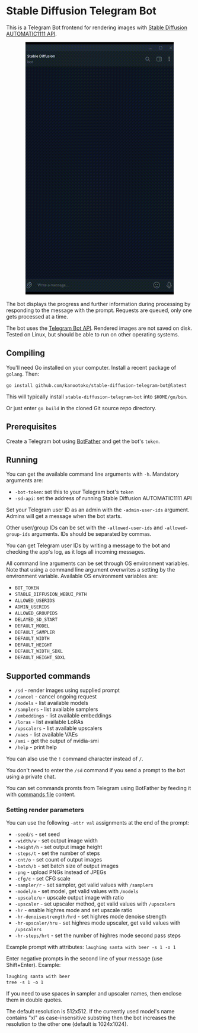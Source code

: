 # Stable Diffusion Telegram Bot

This is a Telegram Bot frontend for rendering images with
[Stable Diffusion AUTOMATIC1111 API](https://github.com/AUTOMATIC1111/stable-diffusion-webui/).

<p align="center"><img src="resources/demo.gif?raw=true"/></p>

The bot displays the progress and further information during processing by
responding to the message with the prompt. Requests are queued, only one gets
processed at a time.

The bot uses the
[Telegram Bot API](https://github.com/go-telegram-bot-api/telegram-bot-api).
Rendered images are not saved on disk. Tested on Linux, but should be able
to run on other operating systems.

## Compiling

You'll need Go installed on your computer. Install a recent package of `golang`.
Then:

```shell
go install github.com/kanootoko/stable-diffusion-telegram-bot@latest
```

This will typically install `stable-diffusion-telegram-bot` into `$HOME/go/bin`.

Or just enter `go build` in the cloned Git source repo directory.

## Prerequisites

Create a Telegram bot using [BotFather](https://t.me/BotFather) and get the
bot's `token`.

## Running

You can get the available command line arguments with `-h`.
Mandatory arguments are:

- `-bot-token`: set this to your Telegram bot's `token`
- `-sd-api`: set the address of running Stable Diffusion AUTOMATIC1111 API

Set your Telegram user ID as an admin with the `-admin-user-ids` argument.
Admins will get a message when the bot starts.

Other user/group IDs can be set with the `-allowed-user-ids` and
`-allowed-group-ids` arguments. IDs should be separated by commas.

You can get Telegram user IDs by writing a message to the bot and checking
the app's log, as it logs all incoming messages.

All command line arguments can be set through OS environment variables.
Note that using a command line argument overwrites a setting by the environment
variable. Available OS environment variables are:

- `BOT_TOKEN`
- `STABLE_DIFFUSION_WEBUI_PATH`
- `ALLOWED_USERIDS`
- `ADMIN_USERIDS`
- `ALLOWED_GROUPIDS`
- `DELAYED_SD_START`
- `DEFAULT_MODEL`
- `DEFAULT_SAMPLER`
- `DEFAULT_WIDTH`
- `DEFAULT_HEIGHT`
- `DEFAULT_WIDTH_SDXL`
- `DEFAULT_HEIGHT_SDXL`

## Supported commands

- `/sd` - render images using supplied prompt
- `/cancel` - cancel ongoing request
- `/models` - list available models
- `/samplers` - list available samplers
- `/embeddings` - list available embeddings
- `/loras` - list available LoRAs
- `/upscalers` - list available upscalers
- `/vaes` - list available VAEs
- `/smi` - get the output of nvidia-smi
- `/help` - print help

You can also use the `!` command character instead of `/`.

You don't need to enter the `/sd` command if you send a prompt to the bot using
a private chat.

You can set commands promts from Telegram using BotFather by feeding it with
[commands file](./resources/commands.txt) content.

### Setting render parameters

You can use the following `-attr val` assignments at the end of the prompt:

- `-seed/s` - set seed
- `-width/w` - set output image width
- `-height/h` - set output image height
- `-steps/t` - set the number of steps
- `-cnt/o` - set count of output images
- `-batch/b` - set batch size of output images
- `-png` - upload PNGs instead of JPEGs
- `-cfg/c` - set CFG scale
- `-sampler/r` - set sampler, get valid values with `/samplers`
- `-model/m` - set model, get valid values with `/models`
- `-upscale/u` - upscale output image with ratio
- `-upscaler` - set upscaler method, get valid values with `/upscalers`
- `-hr` - enable highres mode and set upscale ratio
- `-hr-denoisestrength/hrd` - set highres mode denoise strength
- `-hr-upscaler/hru` - set highres mode upscaler, get valid values with `/upscalers`
- `-hr-steps/hrt` - set the number of highres mode second pass steps

Example prompt with attributes: `laughing santa with beer -s 1 -o 1`

Enter negative prompts in the second line of your message (use Shift+Enter). Example:
```
laughing santa with beer
tree -s 1 -o 1
```

If you need to use spaces in sampler and upscaler names, then enclose them
in double quotes.

The default resolution is 512x512. If the currently used model's name contains "xl" as
case-insensitive substring then the bot increases the resolution to the other one
(default is 1024x1024).
